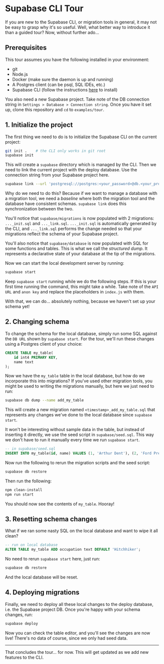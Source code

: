 # Supabase CLI Tour

If you are new to the Supabase CLI, or migration tools in general, it may not be easy to grasp why it's so useful. Well, what better way to introduce it than a guided tour? Now, without further ado...

## Prerequisites

This tour assumes you have the following installed in your environment:

- git
- Node.js
- Docker (make sure the daemon is up and running)
- A Postgres client (can be psql, SQL IDEs, etc.)
- Supabase CLI (follow the instructions [here](https://github.com/supabase/cli/tree/new) to install)

You also need a new Supabase project. Take note of the DB connection string in `Settings > Database > Connection string`. Once you have it set up, clone this repository and `cd` to `examples/tour`.

## 1. Initialize the project

The first thing we need to do is to initialize the Supabase CLI on the current project:

```sh
git init .    # the CLI only works in git root
supabase init
```

This will create a `supabase` directory which is managed by the CLI. Then we need to link the current project with the deploy database. Use the connection string from your Supabase project here.

```sh
supabase link --url 'postgresql://postgres:<your_password>@db.<your_project_ref>.supabase.co:5432/postgres'
```

Why do we need to do this? Because if we want to manage a database with a migration tool, we need a _baseline_ where both the migration tool and the database have consistent schemas. `supabase link` does this synchronization between the two.

You'll notice that `supabase/migrations` is now populated with 2 migrations: `..._init.sql` and `..._link.sql`. `..._init.sql` is automatically generated by the CLI, and `..._link.sql` performs the change needed so that your migrations reflect the schema of your Supabase project.

You'll also notice that `supabase/database` is now populated with SQL for some functions and tables. This is what we call the _structured dump_. It represents a declarative state of your database at the tip of the migrations.

Now we can start the local development server by running:

```sh
supabase start
```

Keep `supabase start` running while we do the following steps. If this is your first time running the command, this might take a while. Take note of the `API URL` and `anon key` and replace the placeholders in `index.js` with them.

With that, we can do... absolutely nothing, because we haven't set up your schema yet!

## 2. Changing schema

To change the schema for the local database, simply run some SQL against the `DB URL` shown by `supabase start`. For the tour, we'll run these changes using a Postgres client of your choice:

```sql
CREATE TABLE my_table(
	id int4 PRIMARY KEY,
	name text
);
```

Now we have the `my_table` table in the local database, but how do we incorporate this into migrations? If you've used other migration tools, you might be used to writing the migrations manually, but here we just need to run:

```sh
supabase db dump --name add_my_table
```

This will create a new migration named `<timestamp>_add_my_table.sql` that represents any changes we've done to the local database since `supabase start`.

It won't be interesting without sample data in the table, but instead of inserting it directly, we use the seed script in `supabase/seed.sql`. This way we don't have to run it manually every time we run `supabase start`.

```sql
-- in supabase/seed.sql
INSERT INTO my_table(id, name) VALUES (1, 'Arthur Dent'), (2, 'Ford Prefect');
```

Now run the following to rerun the migration scripts and the seed script:

```sql
supabase db restore
```

Then run the following:

```sh
npm clean-install
npm run start
```

You should now see the contents of `my_table`. Hooray!

## 3. Resetting schema changes

What if we ran some nasty SQL on the local database and want to wipe it all clean?

```sql
-- run on local database
ALTER TABLE my_table ADD occupation text DEFAULT 'Hitchhiker';
```

No need to rerun `supabase start` here, just run:

```sh
supabase db restore
```

And the local database will be reset.

## 4. Deploying migrations

Finally, we need to deploy all these local changes to the deploy database, i.e. the Supabase project DB. Once you're happy with your schema changes, run:

```sh
supabase deploy
```

Now you can check the table editor, and you'll see the changes are now live! There's no data of course, since we only had seed data.

---

That concludes the tour... for now. This will get updated as we add new features to the CLI.
